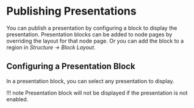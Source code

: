 # Publishing Presentations

You can publish a presentation by configuring a block to display the presentation. Presentation blocks can be added to node pages by overriding the layout for that node page. Or you can add the block to a region in *Structure -> Block Layout*.

## Configuring a Presentation Block

In a presentation block, you can select any presentation to display.

!!! note
    Presentation block will not be displayed if the presentation is not enabled.
